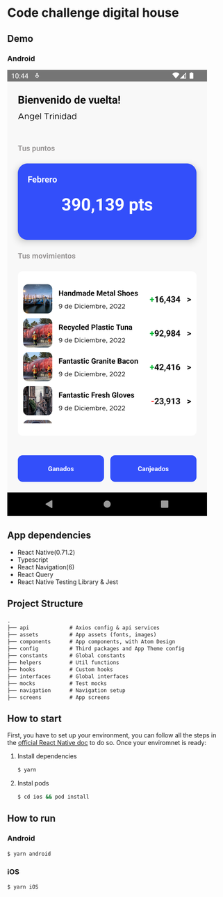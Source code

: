 # Code challenge digital house

## Demo

### Android

![Product List Screen](https://github.com/AngelTrinidad/digital-house-challenge/blob/main/docs/imgs/android-product-list.png)

## App dependencies

- React Native(0.71.2)
- Typescript
- React Navigation(6)
- React Query
- React Native Testing Library & Jest

## Project Structure

    .
    ├── api             # Axios config & api services
    ├── assets          # App assets (fonts, images)
    ├── components      # App components, with Atom Design
    ├── config          # Third packages and App Theme config
    ├── constants       # Global constants
    ├── helpers         # Util functions
    ├── hooks           # Custom hooks
    ├── interfaces      # Global interfaces
    ├── mocks           # Test mocks
    ├── navigation      # Navigation setup
    ├── screens         # App screens

## How to start

First, you have to set up your environment, you can follow all the steps in the [official React Native doc](https://reactnative.dev/docs/environment-setup) to do so. Once your enviromnet is ready:

1. Install dependencies

   ```bash
   $ yarn
   ```

2. Instal pods

   ```bash
   $ cd ios && pod install
   ```

## How to run

### Android

```bash
$ yarn android
```

### iOS

```bash
$ yarn iOS
```

